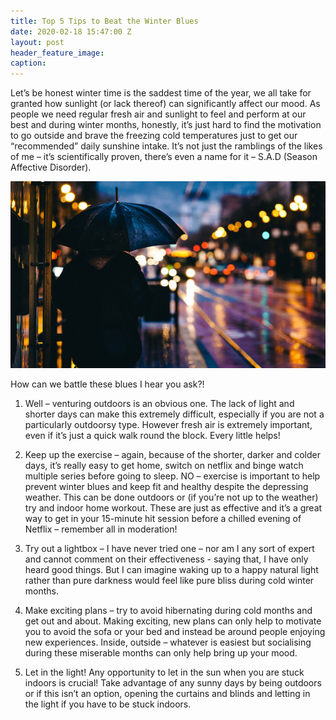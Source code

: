 ```yaml
---
title: Top 5 Tips to Beat the Winter Blues
date: 2020-02-18 15:47:00 Z
layout: post
header_feature_image: 
caption: 
---
```


Let’s be honest winter time is the saddest time of the year, we all take for granted how sunlight (or lack thereof) can significantly affect our mood. As people we need regular fresh air and sunlight to feel and perform at our best and during winter months, honestly, it’s just hard to find the motivation to go outside and brave the freezing cold temperatures just to get our “recommended” daily sunshine intake. It’s not just the ramblings of the likes of me – it’s scientifically proven, there’s even a name for it – S.A.D (Season Affective Disorder).

[![Beat the Winter Blues](/_uploads/nighttimenew.jpg)](/_uploads/nighttimenew.jpg)

How can we battle these blues I hear you ask?!
1.	Well – venturing outdoors is an obvious one. The lack of light and shorter days can make this extremely difficult, especially if you are not a particularly outdoorsy type. However fresh air is extremely important, even if it’s just a quick walk round the block. Every little helps!

2.	Keep up the exercise – again, because of the shorter, darker and colder days, it’s really easy to get home, switch on netflix and binge watch multiple series before going to sleep. NO – exercise is important to help prevent winter blues and keep fit and healthy despite the depressing weather. This can be done outdoors or (if you’re not up to the weather) try and indoor home workout. These are just as effective and it’s a great way to get in your 15-minute hit session before a chilled evening of Netflix – remember all in moderation!

3.	Try out a lightbox – I have never tried one – nor am I any sort of expert and cannot comment on their effectiveness - saying that, I have only heard good things. But I can imagine waking up to a happy natural light rather than pure darkness would feel like pure bliss during cold winter months.  

4.	Make exciting plans – try to avoid hibernating during cold months and get out and about. Making exciting, new plans can only help to motivate you to avoid the sofa or your bed and instead be around people enjoying new experiences. Inside, outside – whatever is easiest but socialising during these miserable months can only help bring up your mood.

5.	Let in the light! Any opportunity to let in the sun when you are stuck indoors is crucial! Take advantage of any sunny days by being outdoors or if this isn’t an option, opening the curtains and blinds and letting in the light if you have to be stuck indoors.
